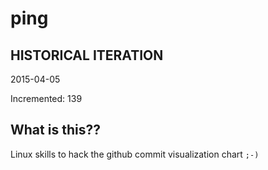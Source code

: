 # ping

## HISTORICAL ITERATION
2015-04-05

Incremented: 139

## What is this?? 
Linux skills to hack the github commit visualization chart `;-)`

